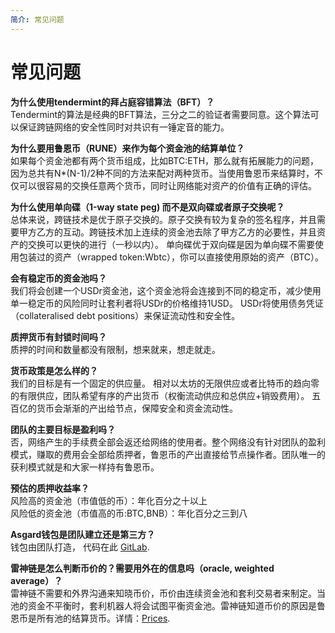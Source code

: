 ```yaml
---
简介: 常见问题
---
```


# 常见问题

**为什么使用tendermint的拜占庭容错算法（BFT）？**  
Tendermint的算法是经典的BFT算法，三分之二的验证者需要同意。这个算法可以保证跨链网络的安全性同时对共识有一锤定音的能力。
  
**为什么要用鲁恩币（RUNE）来作为每个资金池的结算单位？**  
如果每个资金池都有两个货币组成，比如BTC:ETH，那么就有拓展能力的问题，因为总共有N*(N-1)/2种不同的方法来配对两种货币。当使用鲁恩币来结算时，不仅可以很容易的交换任意两个货币，同时让网络能对资产的价值有正确的评估。
  
**为什么使用单向碟（1-way state peg) 而不是双向碟或者原子交换呢？**  
总体来说，跨链技术是优于原子交换的。原子交换有较为复杂的签名程序，并且需要甲方乙方的互动。跨链技术加上连续的资金池去除了甲方乙方的必要性，并且资产的交换可以更快的进行（一秒以内）。
单向碟优于双向碟是因为单向碟不需要使用包装过的资产（wrapped token:Wbtc），你可以直接使用原始的资产（BTC）。

**会有稳定币的资金池吗？**  
我们将会创建一个USDr资金池，这个资金池将会连接到不同的稳定币，减少使用单一稳定币的风险同时让套利者将USDr的价格维持1USD。 USDr将使用债务凭证（collateralised debt positions）来保证流动性和安全性。

**质押货币有封锁时间吗？**  
质押的时间和数量都没有限制，想来就来，想走就走。   
  
**货币政策是怎么样的？**  
我们的目标是有一个固定的供应量。
相对以太坊的无限供应或者比特币的趋向零的有限供应，团队希望有序的产出货币（权衡流动供应和总供应+销毁费用）。
五百亿的货币会渐渐的产出给节点，保障安全和资金流动性。

**团队的主要目标是盈利吗？**  
否，网络产生的手续费全部会返还给网络的使用者。整个网络没有针对团队的盈利模式，赚取的费用会全部给质押者，鲁恩币的产出直接给节点操作者。团队唯一的获利模式就是和大家一样持有鲁恩币。
  
**预估的质押收益率？**  
风险高的资金池（市值低的币）：年化百分之十以上 <br />
风险低的资金池（市值高的币:BTC,BNB）：年化百分之三到八

**Asgard钱包是团队建立还是第三方？** <br />
钱包由团队打造， 代码在此 [GitLab](https://gitlab.com/thorchain/asgard-wallet).

**雷神链是怎么判断币价的？需要用外在的信息吗（oracle, weighted average）？** <br />
雷神链不需要和外界沟通来知晓币价，币价由连续资金池和套利交易者来制定。当池的资金不平衡时，套利机器人将会试图平衡资金池。雷神链知道币价的原因是鲁恩币是所有池的结算货币。详情：[Prices](how-it-works/prices.md).
